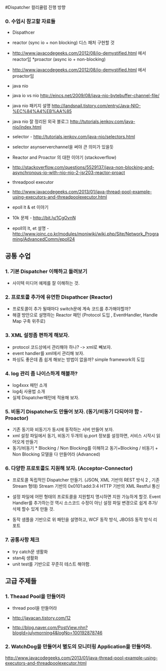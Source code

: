 #Dispatcher 컬리큘럼 진행 방향

### 0. 수업시 참고할 자료들 
* Dispathcer
 * reactor (sync io + non blocking) 디스 패처 구현할 것 
  * http://www.javacodegeeks.com/2012/08/io-demystified.html 에서 reactor임
 *proactor (async io + non-blocking)
  * http://www.javacodegeeks.com/2012/08/io-demystified.html 에서 proactor임


* java nio

 * java io vs nio http://eincs.net/2009/08/java-nio-bytebuffer-channel-file/
 * java nio 패키지 설명 http://landsnail.tistory.com/entry/Java-NIO-%EC%84%A4%EB%AA%85
 * java nio 잘 정리된 외국 블로그 http://tutorials.jenkov.com/java-nio/index.html
 * selector - http://tutorials.jenkov.com/java-nio/selectors.html
 * selector asynserverchannel을 써야 큰 의미가 있을듯


* Reactor and Proactor 의 대한 이야기 (stackoverflow)
 * http://stackoverflow.com/questions/5529137/java-non-blocking-and-asynchronous-io-with-nio-nio-2-jsr203-reactor-proact

* threadpool executor
 * http://www.javacodegeeks.com/2013/01/java-thread-pool-example-using-executors-and-threadpoolexecutor.html
 
* epoll lt & et 이야기 
 * 10k 문제 - http://bit.ly/1CgOvnN
 * epoll의 lt, et 설명 - http://www.joinc.co.kr/modules/moniwiki/wiki.php/Site/Network_Programing/AdvancedComm/epoll24

## 공통 수업

### 1. 기본 Dispatcher 이해하고 돌려보기
* 사이텍 미디어 예제를 잘 이해하는 것. 


### 2. 프로토콜 추가에 유연한 Dispathcer (Reactor)
* 프로토콜이 추가 될때마다 switch문에 계속 코드를 추가해야할까? 
* 해결 방안으로 설명하는 Reactor 패턴 (Protocol 도입 , EventHandler, Handle Map 구축 위주로) 

### 3. XML 설정좀 편하게 해보자. 
* protocol 코드상에서 관리해야 하나?  -> xml로 빼보자. 
* event handler를 xml에서 관리해 보자. 
* 파싱도 좋은데 좀 쉽게 해보는 방법이 없을까? simple framework의 도입

### 4. log 관리 좀 나이스하게 해볼까?
* log4xxx 패턴 소개
* log4j 사용법 소개 
* 실제 Dispatcher패턴에 적용해 보자. 

### 5. 비동기 Dispatcher도 만들어 보자. (동기/비동기 다되어야 함 - Proactor)
* 기존 동기와 비동기가 동시에 동작하는 서버 만들어 보자. 
* xml 설정 파일에서 동기, 비동기 두개의 ip,port 정보를 설정하면, 서비스 시작시 읽어오게 만들기
* 동기/비동기 * Blocking / Non Blocking를 이해하고 동기+Blocking / 비동기 + Non Blocking 모델을 다 만들어라 (Advanced) 


### 6. 다양한 프로토콜도 지원해 보자. (Acceptor-Connector)
* 프로토콜 독립적인 Dispatcher 만들기. (JSON, XML 기반의 REST 방식 2 , 기존 Stream 형태)
  Stream 기반의 0x0101:add:3:4 
  HTTP 기반의 XML Restful 통신  

* 설정 파일에 어떤 형태의 프로토콜을 지원할지 명시하면 지원 가능하게 할것.
   Event Handler를 추가하는것 역시 소스코드 수정이 아닌 설정 파일 변경으로 쉽게 추가/삭제 할수 있게 만들 것. 

* 동작 샘플을 기반으로 위 패턴을 설명하고, WCF 동작 방식, JBOSS 동작 방식 리포트



### 7. 공통사항 체크
* try catch문 생활화
* stan4j 생활화
* unit test를 기반으로 꾸준히 테스트 해야함.


## 고급 주제들 

### 1. Theaad Pool을 만들어라 
* thread pool을 만들어라 

* http://javacan.tistory.com/12 
* http://blog.naver.com/PostView.nhn?blogId=julymorning4&logNo=100192878746 

### 2. WatchDog을 만들어서 별도의 모니터링 Application을 만들어라. 
http://www.javacodegeeks.com/2013/01/java-thread-pool-example-using-executors-and-threadpoolexecutor.html



